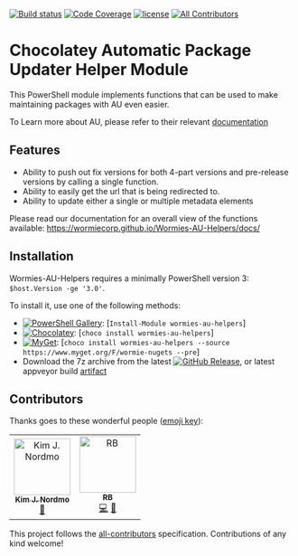 [![Build status](https://img.shields.io/appveyor/ci/AdmiringWorm/Wormies-AU-Helpers.svg?style=plastic&logo=appveyor)](https://ci.appveyor.com/project/AdmiringWorm/wormies-au-helpers) [![Code Coverage](https://img.shields.io/codecov/c/github/WormieCorp/Wormies-AU-Helpers/develop.svg?style=plastic)](https://codecov.io/gh/WormieCorp/Wormies-AU-Helpers/branch/develop) [![license](https://img.shields.io/github/license/WormieCorp/Wormies-AU-Helpers.svg?style=plastic)](https://github.com/WormieCorp/Wormies-AU-Helpers/blob/master/LICENSE)
[![All Contributors](https://img.shields.io/badge/all_contributors-2-orange.svg?style=flat-square)](#contributors)

# Chocolatey Automatic Package Updater Helper Module

This PowerShell module implements functions that can be used to make maintaining packages with AU even easier.

To Learn more about AU, please refer to their relevant [documentation](https://github.com/majkinetor/au/wiki)

## Features
- Ability to push out fix versions for both 4-part versions and pre-release versions by calling a single function.
- Ability to easily get the url that is being redirected to.
- Ability to update either a single or multiple metadata elements

Please read our documentation for an overall view of the functions available:
https://wormiecorp.github.io/Wormies-AU-Helpers/docs/

## Installation

Wormies-AU-Helpers requires a minimally PowerShell version 3: `$host.Version -ge '3.0'`.

To install it, use one of the following methods:
- [![PowerShell Gallery](https://img.shields.io/powershellgallery/v/Wormies-AU-Helpers.svg?style=plastic)](https://www.powershellgallery.com/packages/Wormies-AU-Helpers): [`Install-Module wormies-au-helpers`]
- [![Chocolatey](https://img.shields.io/chocolatey/v/wormies-au-helpers.svg?style=plastic)](https://chocolatey.org/packages/wormies-au-helpers): [`choco install wormies-au-helpers`]
- [![MyGet](https://img.shields.io/myget/wormie-nugets/vpre/wormies-au-helpers.svg?style=plastic&label=MyGet)](https://www.myget.org/feed/wormie-nugets/package/nuget/wormies-au-helpers): [`choco install wormies-au-helpers --source https://www.myget.org/F/wormie-nugets --pre`]
- Download the 7z archive from the latest [![GitHub Release](https://img.shields.io/github/release/WormieCorp/Wormies-AU-Helpers.svg?style=plastic&label=GitHub%20Release)](https://github.com/WormieCorp/Wormies-AU-Helpers/releases/latest), or latest appveyor build [artifact](https://ci.appveyor.com/project/admiringworm/wormies-au-helpers/build/artifacts)

## Contributors

Thanks goes to these wonderful people ([emoji key](https://allcontributors.org/docs/en/emoji-key)):

<!-- ALL-CONTRIBUTORS-LIST:START - Do not remove or modify this section -->
<!-- prettier-ignore -->
<table><tr><td align="center"><a href="https://github.com/AdmiringWorm"><img src="https://avatars3.githubusercontent.com/u/1474648?v=4" width="100px;" alt="Kim J. Nordmo"/><br /><sub><b>Kim J. Nordmo</b></sub></a><br /><a href="#maintenance-AdmiringWorm" title="Maintenance">🚧</a></td><td align="center"><a href="https://github.com/RedBaron2"><img src="https://avatars1.githubusercontent.com/u/1191271?v=4" width="100px;" alt="RB"/><br /><sub><b>RB</b></sub></a><br /><a href="https://github.com/WormieCorp/Wormies-AU-Helpers/commits?author=RedBaron2" title="Code">💻</a> <a href="https://github.com/WormieCorp/Wormies-AU-Helpers/issues?q=author%3ARedBaron2+label%3Abug" title="Bug reports">🐛</a></td></tr></table>
<!-- ALL-CONTRIBUTORS-LIST:END -->

This project follows the [all-contributors](https://github.com/all-contributors/all-contributors) specification. Contributions of any kind welcome!
